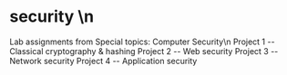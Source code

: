 # security \n
Lab assignments from Special topics: Computer Security\n
Project 1 -- Classical cryptography & hashing
Project 2 -- Web security
Project 3 -- Network security
Project 4 -- Application security
